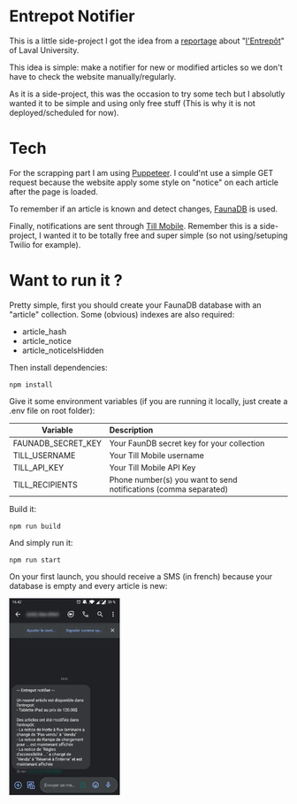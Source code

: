 # Entrepot Notifier

This is a little side-project I got the idea from a [reportage](https://youtu.be/wIg10U8JODw) about "[l'Entrepôt](https://www.entrepot.ulaval.ca/)" of Laval University.

This idea is simple: make a notifier for new or modified articles so we don't have to check the website manually/regularly.

As it is a side-project, this was the occasion to try some tech but I absolutly wanted it to be simple and using only free stuff (This is why it is not deployed/scheduled for now).

# Tech
For the scrapping part I am using [Puppeteer](https://github.com/puppeteer/puppeteer). I could'nt use a simple GET request because the website apply some style on "notice" on each article after the page is loaded.

To remember if an article is known and detect changes, [FaunaDB](https://fauna.com/) is used.

Finally, notifications are sent through [Till Mobile](https://tillmobile.com/). Remember this is a side-project, I wanted it to be totally free and super simple (so not using/setuping Twilio for example).

# Want to run it ?

Pretty simple, first you should create your FaunaDB database with an "article" collection.
Some (obvious) indexes are also required:
- article_hash
- article_notice
- article_noticeIsHidden


Then install dependencies:
```
npm install
```

Give it some environment variables (if you are running it locally, just create a .env file on root folder):

| Variable           | Description                                                      |
| -------------------|:-----------------------------------------------------------------|
| FAUNADB_SECRET_KEY | Your FaunDB secret key for your collection                       |
| TILL_USERNAME      | Your Till Mobile username                                        |
| TILL_API_KEY       | Your Till Mobile API Key                                         |
| TILL_RECIPIENTS    | Phone number(s) you want to send notifications (comma separated) |

Build it:
```
npm run build 
```

And simply run it:
```
npm run start
```

On your first launch, you should receive a SMS (in french) because your database is empty and every article is new:

<img src="docs/notification.png" width="200">